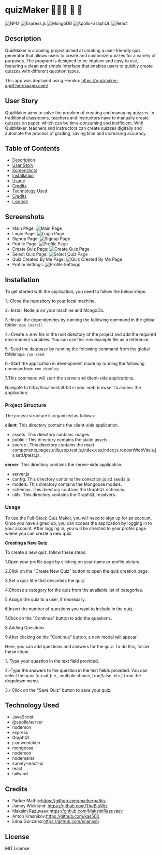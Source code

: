 # quizMaker 👩🏻‍🏫 📝 💯



![NPM](https://img.shields.io/badge/NPM-%23CB3837.svg?style=for-the-badge&logo=npm&logoColor=white)
![Express.js](https://img.shields.io/badge/express.js-%23404d59.svg?style=for-the-badge&logo=express&logoColor=%2361DAFB)
![MongoDB](https://img.shields.io/badge/MongoDB-%234ea94b.svg?style=for-the-badge&logo=mongodb&logoColor=white)
![Apollo-GraphQL](https://img.shields.io/badge/-ApolloGraphQL-311C87?style=for-the-badge&logo=apollo-graphql)
![React](https://img.shields.io/badge/react-%2320232a.svg?style=for-the-badge&logo=react&logoColor=%2361DAFB)



 ## Description
  
QuizMaker is a coding project aimed at creating a user-friendly quiz generator that allows users to create and customize quizzes for a variety of purposes. The program is designed to be intuitive and easy to use, featuring a clean and simple interface that enables users to quickly create quizzes with different question types. 
 
 This app was deployed using Heroku: https://quizmaker-app1.herokuapp.com/

 ## User Story
 
QuizMaker aims to solve the problem of creating and managing quizzes. In traditional classrooms, teachers and instructors have to manually create quizzes on paper, which can be time-consuming and inefficient. With QuizMaker, teachers and instructors can create quizzes digitally and automate the process of grading, saving time and increasing accuracy.



## Table of Contents
- [Description](#description)
- [User Story](#user-story)
- [Screenshots](#screenshots)
- [Installation](#installation)
- [Usage](#usage)
- [Credits](#credits)
- [Technology Used](#technology-used)
- [Credits](#credits)
- [License](#license)




## Screenshots

- Main PAge: 
![Main Page](/client/assets/MainPage.PNG)
- Login Page:
![Login Page](/client/assets/LoginPage.PNG)
- Signup Page:
![Signup Page](/client/assets/SignUpPage.PNG)
- Profile Page:
![Profile Page](/client/assets/ProfilePage.PNG)
- Create Quiz Page:
![Create Quiz Page](/client/assets/CreateQuizPage.PNG)
- Select Quiz Page:
![Select Quiz Page](/client/assets/SelectQuizPage.PNG)
- Quiz Created By Me Page:
![Quiz Created By Me Page](/client/assets/QuizCreatedByMePage.PNG)
- Profile Settings:
![Profile Settings](/client/assets/ProfileSettings.PNG)

## Installation

To get started with the application, you need to follow the below steps:

1.-Clone the repository to your local machine.

2.-Install Node.js on your machine and MongoDb.

3.-Install the dependencies by running the following command in the global folder: `npm install`

4.-Create a .env file in the root directory of the project and add the required environment variables. You can use the .env.example file as a reference.

5.-Seed the database by running the following command from the global folder:`npm run seed`

6.-Start the application in development mode by running the following command:`npm run develop`.

7.This command will start the server and client-side applications.

Navigate to http://localhost:3000 in your web browser to access the application.


### Project Structure

The project structure is organized as follows:

**client**: This directory contains the client-side application.
- assets: This directory contains images.
- public : This directory contains the static assets.
- source : This directory contains the react components,pages,utils,app.test.js,index.css,index.js,reposrtWebVitals.js,setUptest.js.



**server**: This directory contains the server-side application.
- server.js
- config: This directory contains the conection.js ad seeds.js
- models: This directory contains the Mongoose models.
- schemas: This directory contains the GraphQL schemas.
- utils: This directory contains the GraphQL resolvers.


### Usage

To use the Full-Stack Quiz Maker, you will need to sign up for an account. Once you have signed up, you can access the application by logging in to your account. After logging in, you will be directed to your profile page where you can create a new quiz.

**Creating a New Quiz**

To create a new quiz, follow these steps:

1.Open your profile page by clicking on your name or profile picture.

2.Click on the "Create New Quiz" button to open the quiz creation page.

3.Set a quiz title that describes the quiz.

4.Choose a category for the quiz from the available list of categories.

5.Assign the quiz to a user, if necessary.

6.Insert the number of questions you want to include in the quiz.

7.Click on the "Continue" button to add the questions.

8.Adding Questions

9.After clicking on the "Continue" button, a new modal will appear. 


Here, you can add questions and answers for the quiz. To do this, follow these steps:

1.-Type your question in the text field provided.

2.-Type the answers to the question in the text fields provided. You can select the quiz format (i.e., multiple choice, true/false, etc.) from the dropdown menu.

3.- Click on the "Save Quiz" button to save your quiz.


## Technology Used
- JavaScript
- @apollo/server
- nodemon
- express
- GraphQl
- jsonwebtoken
- mongoose
- nodemon
- nodemailer
- survey-react-ui
- react
- tailwind



## Credits
- Parker Mathis:https://github.com/markerpathis
- Jamey Wicklund: https://github.com/TheBluWiz
- Maksim Razuvaev:https://github.com/MaksimRazuvaev
- Anton Krasnikov:https://github.com/kas500
- Edna Gonzalez:https://github.com/enanesh


## License

MIT License
